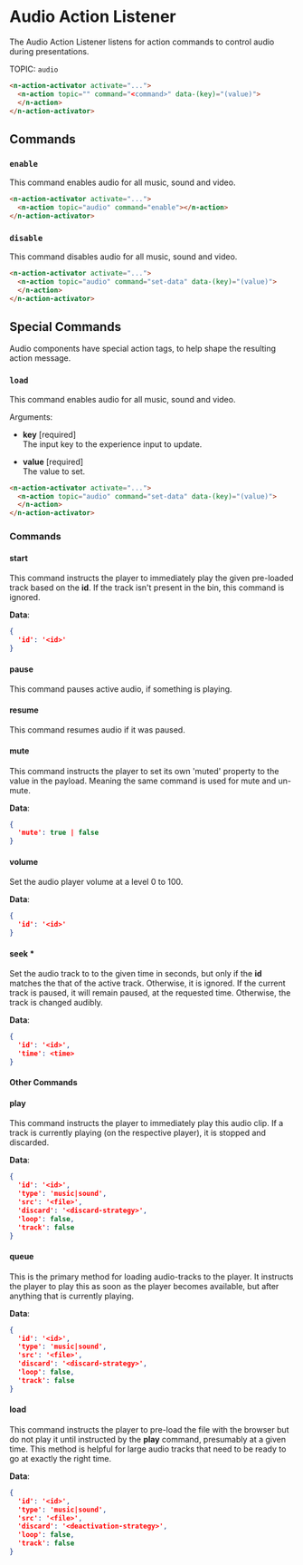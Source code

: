 # Audio Action Listener

The Audio Action Listener listens for action commands to control audio during presentations.

TOPIC: `audio`

```html
<n-action-activator activate="...">
  <n-action topic="" command="<command>" data-(key)="(value)">
  </n-action>
</n-action-activator>
```

## Commands

### `enable`

This command enables audio for all music, sound and video.

```html
<n-action-activator activate="...">
  <n-action topic="audio" command="enable"></n-action>
</n-action-activator>
```

### `disable`

This command disables audio for all music, sound and video.

```html
<n-action-activator activate="...">
  <n-action topic="audio" command="set-data" data-(key)="(value)">
  </n-action>
</n-action-activator>
```

## Special Commands

Audio components have special action tags, to help shape the resulting action message.

### `load`

This command enables audio for all music, sound and video.

Arguments:

- **key** [required]\
  The input key to the experience input to update.

- **value** [required]\
  The value to set.

```html
<n-action-activator activate="...">
  <n-action topic="audio" command="set-data" data-(key)="(value)">
  </n-action>
</n-action-activator>
```
### Commands

#### start

This command instructs the player to immediately play the given pre-loaded track based on the **id**. If the track isn't present in the bin, this command is ignored.

**Data**:

```json
{
  'id': '<id>'
}
```

#### pause

This command pauses active audio, if something is playing.

#### resume

This command resumes audio if it was paused.

#### mute

This command instructs the player to set its own 'muted' property to the value in the payload. Meaning the same command is used for mute and un-mute.

**Data**:

```json
{
  'mute': true | false
}
```

#### volume

Set the audio player volume at a level 0 to 100.

**Data**:

```json
{
  'id': '<id>'
}
```

#### seek \*

Set the audio track to to the given time in seconds, but only if the **id** matches the that of the active track. Otherwise, it is ignored. If the current track is paused, it will remain paused, at the requested time. Otherwise, the track is changed audibly.

**Data**:

```json
{
  'id': '<id>',
  'time': <time>
}
```

#### Other Commands

#### play

This command instructs the player to immediately play this audio clip. If a track is currently playing (on the respective player), it is stopped and discarded.

**Data**:

```json
{
  'id': '<id>',
  'type': 'music|sound',
  'src': '<file>',
  'discard': '<discard-strategy>',
  'loop': false,
  'track': false
}
```

#### queue

This is the primary method for loading audio-tracks to the player. It instructs the player to play this as soon as the player becomes available, but after anything that is currently playing.

**Data**:

```json
{
  'id': '<id>',
  'type': 'music|sound',
  'src': '<file>',
  'discard': '<discard-strategy>',
  'loop': false,
  'track': false
}
```

#### load

This command instructs the player to pre-load the file with the browser but do not play it until instructed by the **play** command, presumably at a given time. This method is helpful for large audio tracks that need to be ready to go at exactly the right time.

**Data**:

```json
{
  'id': '<id>',
  'type': 'music|sound',
  'src': '<file>',
  'discard': '<deactivation-strategy>',
  'loop': false,
  'track': false
}
```